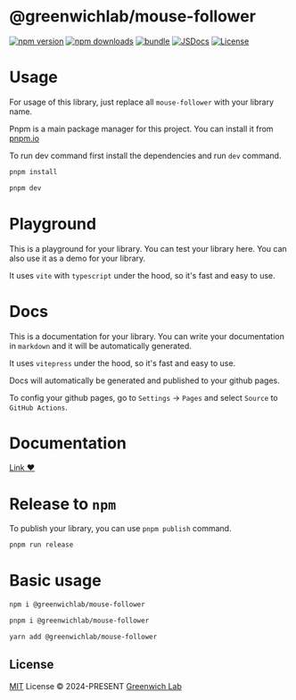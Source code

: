 # @greenwichlab/mouse-follower

[![npm version][npm-version-src]][npm-version-href]
[![npm downloads][npm-downloads-src]][npm-downloads-href]
[![bundle][bundle-src]][bundle-href]
[![JSDocs][jsdocs-src]][jsdocs-href]
[![License][license-src]][license-href]

# Usage

For usage of this library, just replace all `mouse-follower` with your library name.

Pnpm is a main package manager for this project. You can install it from [pnpm.io](https://pnpm.io/)

To run dev command first install the dependencies and run `dev` command.

```bash
pnpm install
```

```bash
pnpm dev
```

# Playground

This is a playground for your library. You can test your library here. You can also use it as a demo for your library.

It uses `vite` with `typescript` under the hood, so it's fast and easy to use.

# Docs

This is a documentation for your library. You can write your documentation in `markdown` and it will be automatically generated.

It uses `vitepress` under the hood, so it's fast and easy to use.

Docs will automatically be generated and published to your github pages.

To config your github pages, go to `Settings` -> `Pages` and select `Source` to `GitHub Actions`.

# Documentation

[Link ❤️](https://romanhrynevych.github.io/mouse-follower/)

# Release to `npm`

To publish your library, you can use `pnpm publish` command.

```bash
pnpm run release
```

# Basic usage

```bash
npm i @greenwichlab/mouse-follower
```

```bash
pnpm i @greenwichlab/mouse-follower
```

```bash
yarn add @greenwichlab/mouse-follower
```

## License

[MIT](./LICENSE) License © 2024-PRESENT [Greenwich Lab](https://github.com/romanhrynevych)

<!-- Badges -->

[npm-version-src]: https://img.shields.io/npm/v/@greenwichlab/mouse-follower?style=flat&colorA=080f12&colorB=1fa669
[npm-version-href]: https://npmjs.com/package/@greenwichlab/mouse-follower
[npm-downloads-src]: https://img.shields.io/npm/dm/@greenwichlab/mouse-follower?style=flat&colorA=080f12&colorB=1fa669
[npm-downloads-href]: https://npmjs.com/package/@greenwichlab/mouse-follower
[bundle-src]: https://img.shields.io/bundlephobia/minzip/@greenwichlab/mouse-follower?style=flat&colorA=080f12&colorB=1fa669&label=minzip
[bundle-href]: https://bundlephobia.com/result?p=@greenwichlab/mouse-follower
[license-src]: https://img.shields.io/github/license/@greenwichlab/mouse-follower.svg?style=flat&colorA=080f12&colorB=1fa669
[license-href]: https://github.com/@greenwichlab/mouse-follower/blob/main/LICENSE
[jsdocs-src]: https://img.shields.io/badge/jsdocs-reference-080f12?style=flat&colorA=080f12&colorB=1fa669
[jsdocs-href]: https://www.jsdocs.io/package/@greenwichlab/mouse-follower
